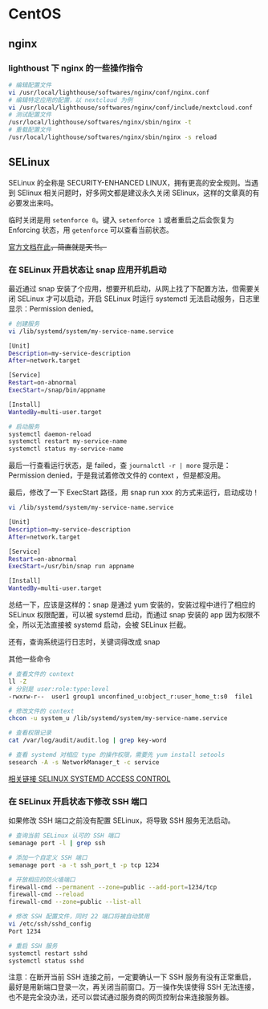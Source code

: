 # CentOS

## nginx

### lighthoust 下 nginx 的一些操作指令
``` sh
# 编辑配置文件
vi /usr/local/lighthouse/softwares/nginx/conf/nginx.conf
# 编辑特定应用的配置，以 nextcloud 为例
vi /usr/local/lighthouse/softwares/nginx/conf/include/nextcloud.conf
# 测试配置文件
/usr/local/lighthouse/softwares/nginx/sbin/nginx -t
# 重载配置文件
/usr/local/lighthouse/softwares/nginx/sbin/nginx -s reload
```

## SELinux

SELinux 的全称是 SECURITY-ENHANCED LINUX，拥有更高的安全规则。当遇到 SElinux 相关问题时，好多网文都是建议永久关闭 SElinux，这样的文章真的有必要发出来吗。

临时关闭是用 `setenforce 0`。键入 `setenforce 1` 或者重启之后会恢复为 Enforcing 状态，用 `getenforce` 可以查看当前状态。

[官方文档在此](https://access.redhat.com/documentation/en-us/red_hat_enterprise_linux/7/html/selinux_users_and_administrators_guide/chap-security-enhanced_linux-introduction)~~，简直就是天书。~~

### 在 SELinux 开启状态让 snap 应用开机启动

最近通过 snap 安装了个应用，想要开机启动，从网上找了下配置方法，但需要关闭 SELinux 才可以启动，开启 SELinux 时运行 systemctl 无法启动服务，日志里显示：Permission denied。

``` sh
# 创建服务
vi /lib/systemd/system/my-service-name.service

[Unit]
Description=my-service-description
After=network.target

[Service]
Restart=on-abnormal
ExecStart=/snap/bin/appname

[Install]
WantedBy=multi-user.target

# 启动服务
systemctl daemon-reload
systemctl restart my-service-name
systemctl status my-service-name
```
最后一行查看运行状态，是 failed，查 `journalctl -r | more` 提示是：Permission denied，于是我试着修改文件的 context ，但是都没用。

最后，修改了一下 ExecStart 路径，用 snap run xxx 的方式来运行，启动成功！
``` sh {9}
vi /lib/systemd/system/my-service-name.service

[Unit]
Description=my-service-description
After=network.target

[Service]
Restart=on-abnormal
ExecStart=/usr/bin/snap run appname

[Install]
WantedBy=multi-user.target
```
总结一下，应该是这样的：snap 是通过 yum 安装的，安装过程中进行了相应的 SELinux 权限配置，可以被 systemd 启动，而通过 snap 安装的 app 因为权限不全，所以无法直接被 systemd 启动，会被 SELinux 拦截。

还有，查询系统运行日志时，关键词得改成 snap

其他一些命令

``` sh
# 查看文件的 context
ll -Z
# 分别是 user:role:type:level
-rwxrw-r--  user1 group1 unconfined_u:object_r:user_home_t:s0  file1

# 修改文件的 context
chcon -u system_u /lib/systemd/system/my-service-name.service

# 查看权限记录
cat /var/log/audit/audit.log | grep key-word

# 查看 systemd 对相应 type 的操作权限，需要先 yum install setools
sesearch -A -s NetworkManager_t -c service
```
[相关链接 SELINUX SYSTEMD ACCESS CONTROL](https://access.redhat.com/documentation/en-us/red_hat_enterprise_linux/7/html/selinux_users_and_administrators_guide/chap-security-enhanced_linux-systemd_access_control)


### 在 SELinux 开启状态下修改 SSH 端口

如果修改 SSH 端口之前没有配置 SELinux，将导致 SSH 服务无法启动。

``` sh
# 查询当前 SELinux 认可的 SSH 端口
semanage port -l | grep ssh

# 添加一个自定义 SSH 端口
semanage port -a -t ssh_port_t -p tcp 1234

# 开放相应的防火墙端口
firewall-cmd --permanent --zone=public --add-port=1234/tcp
firewall-cmd --reload
firewall-cmd --zone=public --list-all

# 修改 SSH 配置文件，同时 22 端口将被自动禁用
vi /etc/ssh/sshd_config
Port 1234

# 重启 SSH 服务
systemctl restart sshd
systemctl status sshd
```
注意：在断开当前 SSH 连接之前，一定要确认一下 SSH 服务有没有正常重启，最好是用新端口登录一次，再关闭当前窗口。万一操作失误使得 SSH 无法连接，也不是完全没办法，还可以尝试通过服务商的网页控制台来连接服务器。